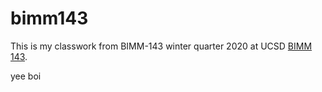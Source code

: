 # bimm143

This is my classwork from BIMM-143 winter quarter 2020 at UCSD [BIMM 143](https://bioboot.github.io/bimm143_W20/). 

yee boi
